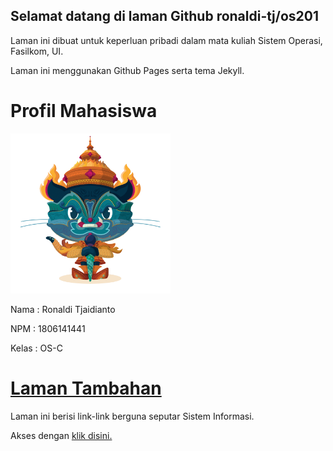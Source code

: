## Selamat datang di laman Github ronaldi-tj/os201

Laman ini dibuat untuk keperluan pribadi dalam mata kuliah Sistem Operasi, Fasilkom, UI. 

Laman ini menggunakan Github Pages serta tema Jekyll.


# Profil Mahasiswa

<img src="https://github.com/ronaldi-tj/os201/blob/master/images/yaktocat.png?raw=true" width="256">

Nama  : Ronaldi Tjaidianto

NPM   : 1806141441

Kelas : OS-C


# [Laman Tambahan](URLs/)

Laman ini berisi link-link berguna seputar Sistem Informasi.

Akses dengan [klik disini.](URLs/)
